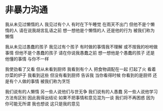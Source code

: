 # 非暴力沟通

我从未见过懒惰的人
我见过有个人
有时在下午睡觉
在雨天不出门
但他不是个懒惰的人
请在说我胡言乱语之前
想一想他是个懒惰的人
还是他的行为
被我们称为懒惰

我从未见过愚蠢的孩子
我见过有个孩子
有时做的事情我不理解
或不按我的吩咐做事情
但他不是个愚蠢的孩子
请在你说我愚蠢之前
想一想他是个愚蠢的孩子
还是他懂的事情
与你不一样

我使劲看了又看
但从未看到厨师
我看到有个人
把食物调配在一起
打起了火
看着炒菜的炉子
我看到这些
但没有看到厨师
告诉我
当你看得时候
你看到的是厨师
还是有个人做的事情
被我们称为烹饪

我们说有的人懒惰
另一些人说他们与世无争
我们说有的人愚蠢
另一些人说他学习方法有区别
因此我得出结论
如果不把事情和意见混为一谈
我们将不再困惑
因为你可能无所谓
我也想说
这只是我的意见
